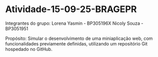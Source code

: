 # Atividade-15-09-25-BRAGEPR

Integrantes do grupo: 
Lorena Yasmin - BP305196X
Nicoly Souza - BP3051951

Propósito: Simular o desenvolvimento de uma miniaplicação web, com funcionalidades previamente definidas, utilizando um repositório Git hospedado no GitHub.
